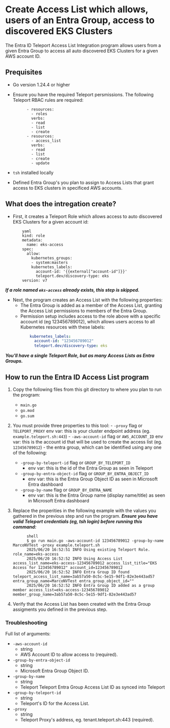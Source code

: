 # Create Access List which allows, users of an Entra Group, access to discovered EKS Clusters

The Entra ID Teleport Access List Integration program allows users from a given Entra Group to access all auto discovered EKS Clusters for a given AWS account ID.

## Prequisites

- Go version 1.24.4 or higher
- Ensure you have the required Teleport persmissions.
    The following Teleport RBAC rules are required:

            - resources:
              - roles
              verbs:
              - read
              - list
              - create
            - resources:
              - access_list
              verbs:
              - read
              - list
              - create
              - update
        
- ```tsh``` installed locally
- Defined Entra Group's you plan to assign to Access Lists that grant access to EKS clusters in specificed AWS accounts.

## What does the intregation create?

- First, it creates a Teleport Role which allows access to auto discovered EKS Clusters for a given account id:
  
          yaml
          kind: role
          metadata:
            name: eks-access
          spec:
            allow:
              kubernetes_groups:
              - system:masters
              kubernetes_labels:
                account-id: '{{external["account-id"]}}'
                teleport.dev/discovery-type: eks
          version: v7
      
***If a role named `eks-access` already exists, this step is skipped.***

- Next, the program creates an Access List with the following properties:
    - The Entra Group is added as a member of the Access List, granting the Access List permissions to members of the Entra Group.
    - Permission setup includes access to the role above with a specific account id (eg 123456789012), which allows users access to all 
      Kubernetes resources with these labels:
        ```yaml
            kubernetes_labels:
              account-id: "123456789012"
              teleport.dev/discovery-type: eks
        ```
***You'll have a single Teleport Role, but as many Access Lists as Entra Groups.***

## How to run the Entra ID Access List program

  1. Copy the following files from this git directory to where you plan to run the program:
     - ```main.go```
     - ```go.mod```
     - ```go.sum```
  2. You must provide three properties to this tool:
    - `-proxy` flag or `TELEPORT_PROXY` env var: this is your cluster endpoint address (eg. `example.teleport.sh:443`)
    - `-aws-account-id` flag or `AWS_ACCOUNT_ID` env var: this is the account id that will be used to create the access list (eg. `123456789012`)
    - the entra group, which can be identified using any one of the following:
      - `-group-by-teleport-id` flag or `GROUP_BY_TELEPORT_ID` 
         - env var: this is the id of the Entra Group as seen in Teleport
      - `-group-by-entra-object-id` flag or `GROUP_BY_ENTRA_OBJECT_ID` 
         - env var: this is the Entra Group Object ID as seen in Microsoft Entra dashboard
      - `-group-by-name` flag or `GROUP_BY_ENTRA_NAME` 
        - env var: this is the Entra Group name (display name/title) as seen in Microsoft Entra dashboard
 3. Replace the properities in the following example with the values you gathered in the previous step and run the program.
    ***Ensure you have valid Teleport credentials (eg, tsh login) before running this command:***
    
              shell
              $ go run main.go -aws-account-id 123456789012 -group-by-name MarcoNVTest -proxy example.teleport.sh
              2025/06/20 16:52:51 INFO Using existing Teleport Role. role_name=eks-access
              2025/06/20 16:52:52 INFO Using Access List access_list_name=eks-access-123456789012 access_list_title="EKS Access for 123456789012" account_id=123456789012
              2025/06/20 16:52:52 INFO Entra Group ID found teleport_access_list_name=3ab57a50-8c5c-5e15-9df1-82e3e443ad57 entra_group_name=MarcoNVTest entra_group_object_id=""
              2025/06/20 16:52:52 INFO Entra Group ID added as a group member access_list=eks-access-123456789012 member_group_name=3ab57a50-8c5c-5e15-9df1-82e3e443ad57
            

5. Verify that the Access List has been created with the Entra Group assigments you defined in the previous step.

### Troubleshooting

Full list of arguments:

 - ```-aws-account-id```
    - string 
    - AWS Account ID to allow access to (required).
 - ```-group-by-entra-object-id```
    - string
    - Microsoft Entra Group Object ID.
 - ```-group-by-name```
    - string
    - Teleport Teleport Entra Group Access List ID as synced into Teleport
 - ```-group-by-teleport-id```
    - string
    - Teleport's ID for the Access List.
 - ```-proxy```
    - string
    - Teleport Proxy's address, eg. tenant.teleport.sh:443 (required).
